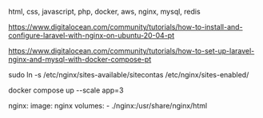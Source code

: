 html, css, javascript, php, docker, aws, nginx, mysql, redis

https://www.digitalocean.com/community/tutorials/how-to-install-and-configure-laravel-with-nginx-on-ubuntu-20-04-pt

https://www.digitalocean.com/community/tutorials/how-to-set-up-laravel-nginx-and-mysql-with-docker-compose-pt


sudo ln -s /etc/nginx/sites-available/sitecontas /etc/nginx/sites-enabled/

docker compose up --scale app=3

nginx:
    image: nginx
    volumes:
        - ./nginx:/usr/share/nginx/html